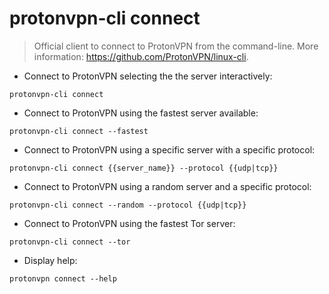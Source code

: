 # protonvpn-cli connect

> Official client to connect to ProtonVPN from the command-line.
> More information: <https://github.com/ProtonVPN/linux-cli>.

- Connect to ProtonVPN selecting the the server interactively:

`protonvpn-cli connect`

- Connect to ProtonVPN using the fastest server available:

`protonvpn-cli connect --fastest`

- Connect to ProtonVPN using a specific server with a specific protocol:

`protonvpn-cli connect {{server_name}} --protocol {{udp|tcp}}`

- Connect to ProtonVPN using a random server and a specific protocol:

`protonvpn-cli connect --random --protocol {{udp|tcp}}`

- Connect to ProtonVPN using the fastest Tor server:

`protonvpn-cli connect --tor`

- Display help:

`protonvpn connect --help`
